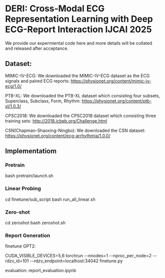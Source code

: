 # DERI: Cross-Modal ECG Representation Learning with Deep ECG-Report Interaction   IJCAI 2025

We provide our expermiental code here and more details will be collated and released after acceptance.

## Dataset:
MIMIC-IV-ECG: We downloaded the MIMIC-IV-ECG dataset as the ECG signals and paired ECG reports: https://physionet.org/content/mimic-iv-ecg/1.0/

PTB-XL: We downloaded the PTB-XL dataset which consisting four subsets, Superclass, Subclass, Form, Rhythm: https://physionet.org/content/ptb-xl/1.0.3/

CPSC2018: We downloaded the CPSC2018 dataset which consisting three training sets: http://2018.icbeb.org/Challenge.html

CSN(Chapman-Shaoxing-Ningbo): We downloaded the CSN dataset: https://physionet.org/content/ecg-arrhythmia/1.0.0/


## Implementatiom
### Pretrain
bash pretrain/launch.sh

### Linear Probing
cd finetune/sub_script
bash run_all_linear.sh

### Zero-shot
cd zeroshot
bash zeroshot.sh

### Report Generation
finetune GPT2:

CUDA_VISIBLE_DEVICES=5,6 torchrun --nnodes=1 --nproc_per_node=2 --rdzv_id=101 --rdzv_endpoint=localhost:34042 finetune.py

evaluation:
report_evaluation.ipynb
